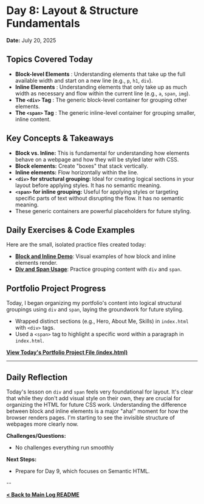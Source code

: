 # Day 8: Layout & Structure Fundamentals 

**Date:** July 20, 2025

## Topics Covered Today

* **Block-level Elements** : Understanding elements that take up the full available width and start on a new line (e.g., `p`, `h1`, `div`).
* **Inline Elements** : Understanding elements that only take up as much width as necessary and flow within the current line (e.g., `a`, `span`, `img`).
* **The `<div>` Tag** : The generic block-level container for grouping other elements.
* **The `<span>` Tag** : The generic inline-level container for grouping smaller, inline content.

## Key Concepts & Takeaways

* **Block vs. Inline:** This is fundamental for understanding how elements behave on a webpage and how they will be styled later with CSS.
* **Block elements:** Create "boxes" that stack vertically.
* **Inline elements:** Flow horizontally within the line.
* **`<div>` for structural grouping:** Ideal for creating logical sections in your layout before applying styles. It has no semantic meaning.
* **`<span>` for inline grouping:** Useful for applying styles or targeting specific parts of text without disrupting the flow. It has no semantic meaning.
* These generic containers are powerful placeholders for future styling.

## Daily Exercises & Code Examples

Here are the small, isolated practice files created today:

* **[Block and Inline Demo](./exercises/block-inline-demo.html)**: Visual examples of how block and inline elements render.
* **[Div and Span Usage](./exercises/div-span-usage.html)**: Practice grouping content with `div` and `span`.

## Portfolio Project Progress

Today, I began organizing my portfolio's content into logical structural groupings using `div` and `span`, laying the groundwork for future styling.

* Wrapped distinct sections (e.g., Hero, About Me, Skills) in `index.html` with `<div>` tags.
* Used a `<span>` tag to highlight a specific word within a paragraph in `index.html`.

**[View Today's Portfolio Project File (index.html)](../../project/index.html)**

---

## Daily Reflection

Today's lesson on `div` and `span` feels very foundational for layout. It's clear that while they don't add visual style on their own, they are crucial for organizing the HTML for future CSS work. Understanding the difference between block and inline elements is a major "aha!" moment for how the browser renders pages. I'm starting to see the invisible structure of webpages more clearly now.

**Challenges/Questions:**
* No challenges everything run smoothly

**Next Steps:**
* Prepare for Day 9, which focuses on Semantic HTML.

--

**[< Back to Main Log README](../../README.md)**
